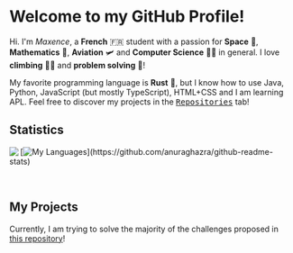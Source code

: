 # Welcome to my GitHub Profile!

Hi. I'm *Maxence*, a **French** 🇫🇷 student with a passion for **Space** 🌌, **Mathematics** 🧮, **Aviation** 🛩 and **Computer Science** 👨‍💻 in general. I love **climbing** 🧗‍♂️ and **problem solving** 🤔!

My favorite programming language is **Rust** 🚀, but I know how to use Java, Python, JavaScript (but mostly TypeScript), HTML+CSS and I am learning APL.
Feel free to discover my projects in the <kbd>[Repositories](https://github.com/MaxenceDC?tab=repositories)</kbd> tab!

## Statistics

<a href="https://github.com/anuraghazra/github-readme-stats"><img align=left src="https://github-readme-stats.vercel.app/api?username=maxencedc&hide_rank=true&show_icons=true&title_color=F09383&text_color=FAB28E&icon_color=E95379&hide_border=true&bg_color=1C1E2688&border_radius=16px&include_all_commits=true&custom_title=My%20GitHub%20Stats:"></a>

[![My Languages](https://github-readme-stats.vercel.app/api/top-langs/?username=maxencedc&layout=compact&title_color=F09383&text_color=FAB28E&icon_color=E95379&hide_border=true&bg_color=1C1E2688&border_radius=16px&custom_title=My%20Languages:)](https://github.com/anuraghazra/github-readme-stats)

<!--[![My Recent Activity](https://github-readme-stats.vercel.app/api/wakatime?username=maxencedc&show_icons=true&title_color=F09383&text_color=FAB28E&icon_color=E95379&hide_border=true&bg_color=1C1E2688&border_radius=32px&custom_title=My%20Recent%20Activity:)](https://github.com/anuraghazra/github-readme-stats)-->
<br/>

## My Projects

Currently, I am trying to solve the majority of the challenges proposed in [this repository](https://github.com/MaxenceDC/ProgrammingChallenges)!
